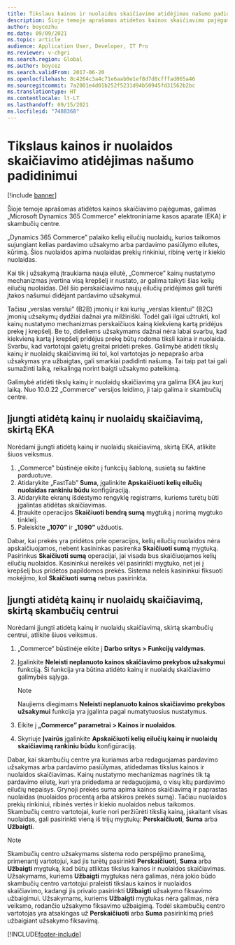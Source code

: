 ```yaml
---
title: Tikslaus kainos ir nuolaidos skaičiavimo atidėjimas našumo padidinimui
description: Šioje temoje aprašomas atidėtos kainos skaičiavimo pajėgumas, galimas „Microsoft Dynamics 365 Commerce” elektroniniame kasos aparate (EKA) ir skambučių centre.
author: boycezhu
ms.date: 09/09/2021
ms.topic: article
audience: Application User, Developer, IT Pro
ms.reviewer: v-chgri
ms.search.region: Global
ms.author: boycez
ms.search.validFrom: 2017-06-20
ms.openlocfilehash: 8c4264c3a4c71e6aab0e1ef8d7d8cfffad065a46
ms.sourcegitcommit: 7a2001e4d01b252f5231d94b50945fd31562b2bc
ms.translationtype: HT
ms.contentlocale: lt-LT
ms.lasthandoff: 09/15/2021
ms.locfileid: "7488368"
---
```

# <a name="delay-exact-price-and-discount-calculation-for-improved-performance"></a>Tikslaus kainos ir nuolaidos skaičiavimo atidėjimas našumo padidinimui

[!include [banner](includes/banner.md)]

Šioje temoje aprašomas atidėtos kainos skaičiavimo pajėgumas, galimas „Microsoft Dynamics 365 Commerce” elektroniniame kasos aparate (EKA) ir skambučių centre.

„Dynamics 365 Commerce” palaiko kelių eilučių nuolaidų, kurios taikomos sujungiant kelias pardavimo užsakymo arba pardavimo pasiūlymo eilutes, kūrimą. Šios nuolaidos apima nuolaidas prekių rinkiniui, ribinę vertę ir kiekio nuolaidas.

Kai tik į užsakymą įtraukiama nauja eilutė, „Commerce” kainų nustatymo mechanizmas įvertina visą krepšelį ir nustato, ar galima taikyti šias kelių eilučių nuolaidas. Dėl šio perskaičiavimo naujų eilučių pridėjimas gali turėti įtakos našumui didėjant pardavimo užsakymui.

Tačiau „verslas verslui” (B2B) įmonių ir kai kurių „verslas klientui” (B2C) įmonių užsakymų dydžiai dažnai yra milžiniški. Todėl gali ilgai užtrukti, kol kainų nustatymo mechanizmas perskaičiuos kainą kiekvieną kartą pridėjus prekę į krepšelį. Be to, dideliems užsakymams dažnai nėra labai svarbu, kad kiekvieną kartą į krepšelį pridėjus prekę būtų rodoma tiksli kaina ir nuolaida. Svarbu, kad vartotojai galėtų greitai pridėti prekes. Galimybė atidėti tikslų kainų ir nuolaidų skaičiavimą iki tol, kol vartotojas jo nepaprašo arba užsakymas yra užbaigtas, gali smarkiai padidinti našumą. Tai taip pat tai gali sumažinti laiką, reikalingą norint baigti užsakymo pateikimą.

Galimybė atidėti tikslų kainų ir nuolaidų skaičiavimą yra galima EKA jau kurį laiką. Nuo 10.0.22 „Commerce” versijos leidimo, ji taip galima ir skambučių centre.

## <a name="enable-delayed-price-and-discount-calculation-for-pos"></a>Įjungti atidėtą kainų ir nuolaidų skaičiavimą, skirtą EKA

Norėdami įjungti atidėtą kainų ir nuolaidų skaičiavimą, skirtą EKA, atlikite šiuos veiksmus.

1. „Commerce” būstinėje eikite į funkcijų šabloną, susietą su faktine parduotuve.
1. Atidarykite „FastTab” **Suma**, įgalinkite **Apskaičiuoti kelių eilučių nuolaidas rankiniu būdu** konfigūraciją.
1. Atidarykite ekranų išdėstymo rengyklę registrams, kuriems turėtų būti įgalintas atidėtas skaičiavimas.
1. Įtraukite operacijos **Skaičiuoti bendrą sumą** mygtuką į norimą mygtuko tinklelį.
1. Paleiskite **„1070”** ir **„1090”** užduotis.

Dabar, kai prekės yra pridėtos prie operacijos, kelių eilučių nuolaidos nėra apskaičiuojamos, nebent kasininkas pasirenka **Skaičiuoti sumą** mygtuką. Pasirinkus **Skaičiuoti sumą** operacijai, jai visada bus skaičiuojamos kelių eilučių nuolaidos. Kasininkui nereikės vėl pasirinkti mygtuko, net jei į krepšelį bus pridėtos papildomos prekės. Sistema neleis kasininkui fiksuoti mokėjimo, kol **Skaičiuoti sumą** nebus pasirinkta.

## <a name="enable-delayed-price-and-discount-calculation-for-call-center"></a>Įjungti atidėtą kainų ir nuolaidų skaičiavimą, skirtą skambučių centrui

Norėdami įjungti atidėtą kainų ir nuolaidų skaičiavimą, skirtą skambučių centrui, atlikite šiuos veiksmus.

1. „Commerce“ būstinėje eikite į **Darbo sritys \> Funkcijų valdymas**.
1. Įgalinkite **Neleisti neplanuoto kainos skaičiavimo prekybos užsakymui** funkciją. Ši funkcija yra būtina atidėto kainų ir nuolaidų skaičiavimo galimybės sąlyga.

    > [!NOTE]
    > Naujiems diegimams **Neleisti neplanuoto kainos skaičiavimo prekybos užsakymui** funkcija yra įgalinta pagal numatytuosius nustatymus.

1. Eikite į **„Commerce” parametrai \> Kainos ir nuolaidos**.
1. Skyriuje **Įvairūs** įgalinkite **Apskaičiuoti kelių eilučių kainų ir nuolaidų skaičiavimą rankiniu būdu** konfigūraciją.

Dabar, kai skambučių centre yra kuriamas arba redaguojamas pardavimo užsakymas arba pardavimo pasiūlymas, atidedamas tikslus kainos ir nuolaidos skaičiavimas. Kainų nustatymo mechanizmas nagrinės tik tą pardavimo eilutę, kuri yra pridedama ar redaguojama, o visų kitų pardavimo eilučių nepaisys. Grynoji prekės suma apima kainos skaičiavimą ir paprastas nuolaidas (nuolaidos procentą arba atskiros prekės sumą). Tačiau nuolaidos prekių rinkiniui, ribinės vertės ir kiekio nuolaidos nebus taikomos. Skambučių centro vartotojai, kurie nori peržiūrėti tikslią kainą, įskaitant visas nuolaidas, gali pasirinkti vieną iš trijų mygtukų: **Perskaičiuoti**, **Suma** arba **Užbaigti**.

> [!NOTE]
> Skambučių centro užsakymams sistema rodo perspėjimo pranešimą, primenantį vartotojui, kad jis turėtų pasirinkti **Perskaičiuoti**, **Suma** arba **Užbaigti** mygtuką, kad būtų atliktas tikslus kainos ir nuolaidos skaičiavimas. Užsakymams, kuriems **Užbaigti** mygtukas nėra galimas, nėra jokio būdo skambučių centro vartotojui praleisti tikslaus kainos ir nuolaidos skaičiavimo, kadangi jis privalo pasirinkti **Užbaigti** užsakymo fiksavimo užbaigimui. Užsakymams, kuriems **Užbaigti** mygtukas nėra galimas, nėra veiksmo, rodančio užsakymo fiksavimo užbaigimą. Todėl skambučių centro vartotojas yra atsakingas už **Perskaičiuoti** arba **Suma** pasirinkimą prieš užbaigiant užsakymo fiksavimą.

[!INCLUDE[footer-include](../includes/footer-banner.md)]
